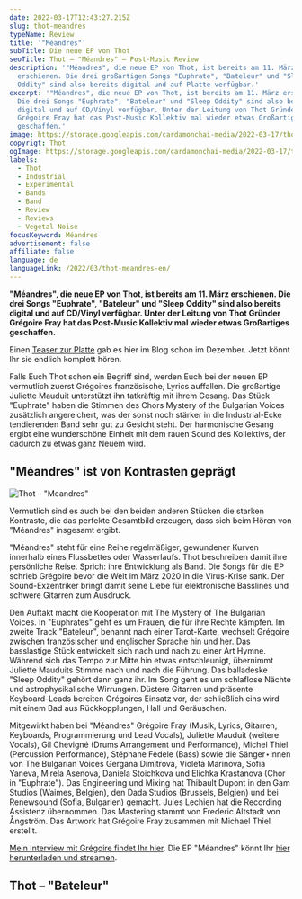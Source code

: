 ```yaml
---
date: 2022-03-17T12:43:27.215Z
slug: thot-meandres
typeName: Review
title: '"Méandres"'
subTitle: Die neue EP von Thot
seoTitle: Thot – "Méandres" – Post-Music Review
description: '"Méandres", die neue EP von Thot, ist bereits am 11. März
  erschienen. Die drei großartigen Songs "Euphrate", "Bateleur" und "Sleep
  Oddity" sind also bereits digital und auf Platte verfügbar.'
excerpt: '"Méandres", die neue EP von Thot, ist bereits am 11. März erschienen.
  Die drei Songs "Euphrate", "Bateleur" und "Sleep Oddity" sind also bereits
  digital und auf CD/Vinyl verfügbar. Unter der Leitung von Thot Gründer
  Grégoire Fray hat das Post-Music Kollektiv mal wieder etwas Großartiges
  geschaffen.'
image: https://storage.googleapis.com/cardamonchai-media/2022-03-17/thot-meandres-le-bateleur-png-imagine-383838_000000_1024_768/640.webp
copyrigt: Thot
ogImage: https://storage.googleapis.com/cardamonchai-media/2022-03-17/thot-meandres-fb-png-imagine-383838_605f60_1200_628/640.webp
labels:
  - Thot
  - Industrial
  - Experimental
  - Bands
  - Band
  - Review
  - Reviews
  - Vegetal Noise
focusKeyword: Méandres
advertisement: false
affiliate: false
language: de
languageLink: /2022/03/thot-meandres-en/
---
```

**"Méandres", die neue EP von Thot, ist bereits am 11. März erschienen. Die drei Songs "Euphrate", "Bateleur" und "Sleep Oddity" sind also bereits digital und auf CD/Vinyl verfügbar. Unter der Leitung von Thot Gründer Grégoire Fray hat das Post-Music Kollektiv mal wieder etwas Großartiges geschaffen.**

Einen [Teaser zur Platte](/2021/12/karin-park-thot-perry-frank/) gab es hier im Blog schon im Dezember. Jetzt könnt Ihr sie endlich komplett hören. 

Falls Euch Thot schon ein Begriff sind, werden Euch bei der neuen EP vermutlich zuerst Grégoires französische, Lyrics auffallen. Die großartige Juliette Mauduit unterstützt ihn tatkräftig mit ihrem Gesang. Das Stück "Euphrate" haben die Stimmen des Chors Mystery of the Bulgarian Voices zusätzlich angereichert, was der sonst noch stärker in die Industrial-Ecke tendierenden Band sehr gut zu Gesicht steht. Der harmonische Gesang ergibt eine wunderschöne Einheit mit dem rauen Sound des Kollektivs, der dadurch zu etwas ganz Neuem wird.

## "Méandres" ist von Kontrasten geprägt

![Thot – "Meandres"](https://storage.googleapis.com/cardamonchai-media/2022-03-17/thot-meandres-png-imagine-080808_4c4a4d_1024_768/640.webp)

Vermutlich sind es auch bei den beiden anderen Stücken die starken Kontraste, die das perfekte Gesamtbild erzeugen, dass sich beim Hören von "Méandres" insgesamt ergibt.

"Méandres" steht für eine Reihe regelmäßiger, gewundener Kurven innerhalb eines Flussbettes oder Wasserlaufs. Thot beschreiben damit ihre persönliche Reise. Sprich: ihre Entwicklung als Band. Die Songs für die EP schrieb Grégoire bevor die Welt im März 2020 in die Virus-Krise sank. Der Sound-Exzentriker bringt damit seine Liebe für elektronische Basslines und schwere Gitarren zum Ausdruck.

Den Auftakt macht die Kooperation mit The Mystery of The Bulgarian Voices. In "Euphrates" geht es um Frauen, die für ihre Rechte kämpfen. Im zweite Track "Bateleur", benannt nach einer Tarot-Karte, wechselt Grégoire zwischen französischer und englischer Sprache hin und her. Das basslastige Stück entwickelt sich nach und nach zu einer Art Hymne. Während sich das Tempo zur Mitte hin etwas entschleunigt, übernimmt Juliette Mauduits Stimme nach und nach die Führung. Das balladeske "Sleep Oddity" gehört dann ganz ihr. Im Song geht es um schlaflose Nächte und astrophysikalische Wirrungen. Düstere Gitarren und präsente Keyboard-Leads bereiten Grégoires Einsatz vor, der schließlich eins wird mit einem Bad aus Rückkopplungen, Hall und Geräuschen.

Mitgewirkt haben bei "Méandres" Grégoire Fray (Musik, Lyrics, Gitarren, Keyboards, Programmierung und Lead Vocals), Juliette Mauduit (weitere Vocals), Gil Chevigné (Drums Arrangement und Performance), Michel Thiel (Percussion Performance), Stéphane Fedele (Bass) sowie die Sänger⋆innen von The Bulgarian Voices Gergana Dimitrova, Violeta Marinova, Sofia Yaneva, Mirela Asenova, Daniela Stoichkova und Elichka Krastanova (Chor in "Euphrate"). Das Engineering und Mixing hat Thibault Dupont in den Gam Studios (Waimes, Belgien), den Dada Studios (Brussels, Belgien) und bei Renewsound (Sofia, Bulgarien) gemacht. Jules Lechien hat die Recording Assistenz übernommen. Das Mastering stammt von Frederic Altstadt von Ångström. Das Artwork hat Grégoire Fray zusammen mit Michael Thiel erstellt.

[Mein Interview mit Grégoire findet Ihr hier](/2021/04/thot-interview/). Die EP "Méandres" könnt Ihr [hier herunterladen und streamen](thotweb.net/meandres).

## Thot – "Bateleur"

<YouTube id="pQO0VdufOXY" />